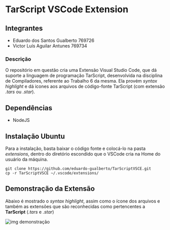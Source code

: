 
# TarScript VSCode Extension

## Integrantes ##

- Eduardo dos Santos Gualberto 769726
- Victor Luís Aguilar Antunes 769734

### Descrição
O repositório em questão cria uma Extensão Visual Studio Code, que dá suporte a linguagem de programação TarScript, desenvolvida na disciplina de Compiladores, referente ao Trabalho 6 da mesma. Ela provém *syntax highlight* e dá icones aos arquivos de código-fonte TarScript (com extensão *.tars* ou *.star*).

## Dependências
- NodeJS
## Instalação Ubuntu

Para a instalação, basta baixar o código fonte e colocá-lo na pasta *extensions*, dentro do diretório escondido que o VSCode cria na Home do usuário da máquina.

```
git clone https://github.com/eduardo-gualberto/TarScriptVSCE.git
cp -r TarScriptVSCE ~/.vscode/extensions/
```

## Demonstração da Extensão

Abaixo é mostrado o *syntax highlight*, assim como o ícone dos arquivos e também as extensões que são reconhecidas como pertencentes a **TarScript** (*.tars* e *.star*)

![img demonstração](https://drive.google.com/uc?export=view&id=1E3P2XV4txt7IMPLJi0z9uV5dYGzMJw5a)
